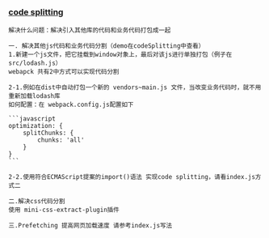 ### [code splitting](https://webpack.docschina.org/guides/code-splitting/#entry-points) 
    解决什么问题：解决引入其他库的代码和业务代码打包成一起

    一. 解决其他js代码和业务代码分割（demo在codeSplitting中查看）
    1.新建一个js文件，把它挂载到window对象上，最后对该js进行单独打包（例子在src/lodash.js）
    webapck 共有2中方式可以实现代码分割

    2-1.例如在dist中自动打包一个新的 vendors~main.js 文件，当改变业务代码时，就不用重新加载lodash库
    如何配置：在 webpack.config.js配置如下

    ```javascript
    optimization: {
        splitChunks: {
            chunks: 'all'
        }
    }
    ```

    2-2.使用符合ECMAScript提案的import()语法 实现code splitting，请看index.js方式二

    二.解决css代码分割
    使用 mini-css-extract-plugin插件

    三.Prefetching 提高网页加载速度 请参考index.js写法

